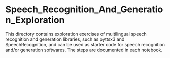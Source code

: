 # Speech_Recognition_And_Generation_Exploration
This directory contains exploration exercises of multilingual speech recognition and generation libraries, such as pyttsx3 and SpeechRecognition, and can be used as starter code for speech recognition and/or generation softwares. The steps are documented in each notebook.
